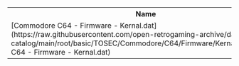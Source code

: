 <table>
<tr><th>Name</th><th>Size</th></tr>
<tr><td>
[Commodore C64 - Firmware - Kernal.dat](https://raw.githubusercontent.com/open-retrogaming-archive/dat-catalog/main/root/basic/TOSEC/Commodore/C64/Firmware/Kernal/Commodore C64 - Firmware - Kernal.dat)
</td><td>19547</td></tr>
</table>
